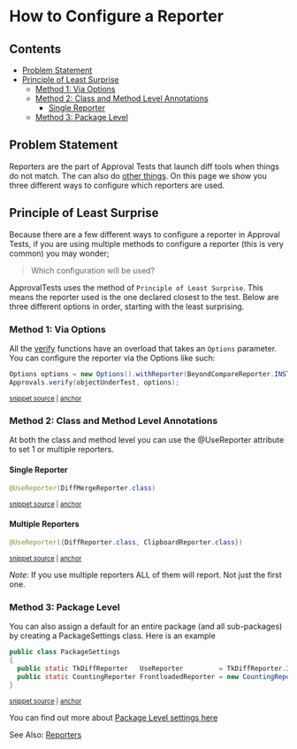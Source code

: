 <a id="top"></a>

# How to Configure a Reporter

<!-- toc -->
## Contents

  * [Problem Statement](#problem-statement)
  * [Principle of Least Surprise](#principle-of-least-surprise)
    * [Method 1: Via Options](#method-1-via-options)
    * [Method 2: Class and Method Level Annotations](#method-2-class-and-method-level-annotations)
      * [Single Reporter](#single-reporter)
    * [Method 3: Package Level](#method-3-package-level)<!-- endToc -->

## Problem Statement
Reporters are the part of Approval Tests that launch diff tools when things do not match.
The can also do [other things](../explanations/BenefitsOfDifferentReporters.md).
On this page we show you three different ways to configure which reporters are used.

## Principle of Least Surprise

Because there are a few different ways to configure a reporter in Approval Tests,
if you are using multiple methods to configure a reporter (this is very common)
you may wonder;
> Which configuration will be used?

ApprovalTests uses the method of `Principle of Least Surprise`.
This means the reporter used is the one declared closest to the test. 
Below are three different options in order, starting with the least surprising.

### Method 1: Via Options

All the [verify](./reference/Verify.md) functions have an overload that takes an `Options` parameter. You can configure the reporter via the Options like such:

<!-- snippet: configure_reporter_with_options -->
<a id='snippet-configure_reporter_with_options'></a>
```java
Options options = new Options().withReporter(BeyondCompareReporter.INSTANCE);
Approvals.verify(objectUnderTest, options);
```
<sup><a href='/approvaltests-tests/src/test/java/org/approvaltests/ApprovalsTest.java#L24-L27' title='Snippet source file'>snippet source</a> | <a href='#snippet-configure_reporter_with_options' title='Start of snippet'>anchor</a></sup>
<!-- endSnippet -->

### Method 2: Class and Method Level Annotations

At both the class and method level you can use the @UseReporter attribute to set 1 or multiple reporters.

#### Single Reporter
<!-- snippet: use_reporter_single -->
<a id='snippet-use_reporter_single'></a>
```java
@UseReporter(DiffMergeReporter.class)
```
<sup><a href='/approvaltests-tests/src/test/java/org/approvaltests/reporters/GenericDiffReporterTest.java#L19-L21' title='Snippet source file'>snippet source</a> | <a href='#snippet-use_reporter_single' title='Start of snippet'>anchor</a></sup>
<!-- endSnippet -->
#### Multiple Reporters

<!-- snippet: use_reporter_multiple -->
<a id='snippet-use_reporter_multiple'></a>
```java
@UseReporter({DiffReporter.class, ClipboardReporter.class})
```
<sup><a href='/approvaltests-tests/src/test/java/org/approvaltests/machine_specific_tests/SamplesTest.java#L9-L11' title='Snippet source file'>snippet source</a> | <a href='#snippet-use_reporter_multiple' title='Start of snippet'>anchor</a></sup>
<!-- endSnippet -->

*Note*: If you use multiple reporters ALL of them will report. Not just the first one.

### Method 3: Package Level

You can also assign a default for an entire package (and all sub-packages) by creating a PackageSettings class. Here is an example  


<!-- snippet: use_reporter_package_settings -->
<a id='snippet-use_reporter_package_settings'></a>
```java
public class PackageSettings
{
  public static TkDiffReporter   UseReporter         = TkDiffReporter.INSTANCE;
  public static CountingReporter FrontloadedReporter = new CountingReporter();
}
```
<sup><a href='/approvaltests-tests/src/test/java/org/approvaltests/packagesettings/PackageSettings.java#L5-L11' title='Snippet source file'>snippet source</a> | <a href='#snippet-use_reporter_package_settings' title='Start of snippet'>anchor</a></sup>
<!-- endSnippet -->

You can find out more about [Package Level settings here](../reference/PackageSettings.md#top)

See Also: [Reporters](../reference/Reporters.md)
